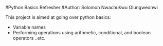 #Python Basics Refresher
#Author: Solomon Nwachukwu Olungweonwi

This project is aimed at going over python basics:
 - Variable names
 - Performing operations using arithmetic, conditional, and boolean operators ..etc.



